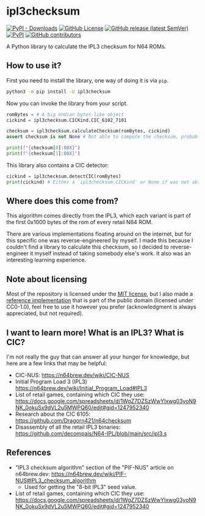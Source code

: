 # ipl3checksum

[![PyPI - Downloads](https://img.shields.io/pypi/dm/ipl3checksum)](https://pypi.org/project/ipl3checksum/)
[![GitHub License](https://img.shields.io/github/license/Decompollaborate/ipl3checksum)](https://github.com/Decompollaborate/ipl3checksum/releases/latest)
[![GitHub release (latest SemVer)](https://img.shields.io/github/v/release/Decompollaborate/ipl3checksum)](https://github.com/Decompollaborate/ipl3checksum/releases/latest)
[![PyPI](https://img.shields.io/pypi/v/ipl3checksum)](https://pypi.org/project/ipl3checksum/)
[![GitHub contributors](https://img.shields.io/github/contributors/Decompollaborate/ipl3checksum?logo=purple)](https://github.com/Decompollaborate/ipl3checksum/graphs/contributors)

A Python library to calculate the IPL3 checksum for N64 ROMs.

## How to use it?

First you need to install the library, one way of doing it is via `pip`.

```bash
python3 -m pip install -U ipl3checksum
```

Now you can invoke the library from your script.

```py
romBytes = # A big endian bytes-like object
cickind = ipl3checksum.CICKind.CIC_6102_7101

checksum = ipl3checksum.calculateChecksum(romBytes, cickind)
assert checksum is not None # Not able to compute the checksum, probably because rom was too small

print(f"{checksum[0]:08X}")
print(f"{checksum[1]:08X}")
```

This library also contains a CIC detector:

```py
cickind = ipl3checksum.detectCIC(romBytes)
print(cickind) # Either a `ipl3checksum.CICKind` or None if was not able to detect the CIC
```

## Where does this come from?

This algorithm comes directly from the IPL3, which each variant is part of the first 0x1000 bytes of the rom of every retail N64 ROM.

There are various implementations floating around on the internet, but for this specific one was reverse-engineered by myself.
I made this because I couldn't find a library to calculate this checksum, so I decided to reverse-engineer it myself instead of
taking somebody else's work. It also was an interesting learning experience.

## Note about licensing

Most of the repository is licensed under the [MIT license](LICENSE), but I also made a
[reference implementation](docs/reference_implementation.md) that is part of the public domain (licensed under CC0-1.0), feel free to
use it however you prefer (acknowledgment is always appreciated, but not required).

## I want to learn more! What is an IPL3? What is CIC?

I'm not really the guy that can answer all your hunger for knowledge, but here are a few links that may be helpful:

* CIC-NUS: <https://n64brew.dev/wiki/CIC-NUS>
* Initial Program Load 3 (IPL3) <https://n64brew.dev/wiki/Initial_Program_Load#IPL3>
* List of retail games, containing which CIC they use: <https://docs.google.com/spreadsheets/d/1WgZ7DZSzWwYIxwg03yoN9NK_0okuSx9dVL2u5MWPQ60/edit#gid=1247952340>
* Research about the CIC 6105: <https://github.com/Dragorn421/n64checksum>
* Disassembly of all the retail IPL3 binaries: <https://github.com/decompals/N64-IPL/blob/main/src/ipl3.s>

## References

* "IPL3 checksum algorithm" section of the "PIF-NUS" article on n64brew.dev: <https://n64brew.dev/wiki/PIF-NUS#IPL3_checksum_algorithm>
  * Used for getting the "8-bit IPL3" seed value.
* List of retail games, containing which CIC they use: <https://docs.google.com/spreadsheets/d/1WgZ7DZSzWwYIxwg03yoN9NK_0okuSx9dVL2u5MWPQ60/edit#gid=1247952340>

